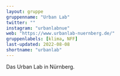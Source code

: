 ```yaml
---
layout: gruppe
gruppenname: "Urban Lab"
twitter: ""
instagram: "urbanlabnue"
web: "https://www.urbanlab-nuernberg.de/"
gruppenlabels: [klima, NFF]
last-updated: 2022-08-08
shortname: "urbanlab"
---
```


Das Urban Lab in Nürnberg.
